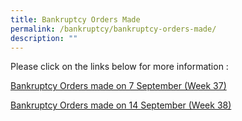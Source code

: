 ```yaml
---
title: Bankruptcy Orders Made
permalink: /bankruptcy/bankruptcy-orders-made/
description: ""
---
```

Please click on the links below for more information&nbsp;:<br>

[Bankruptcy Orders made on 7 September (Week 37)](/files/(150923)bankruptcyordersmadeweek37.pdf)<br>

[Bankruptcy Orders made on 14 September (Week 38)](/files/(230923)bankruptcyordersmadeweek38.pdf)<br>